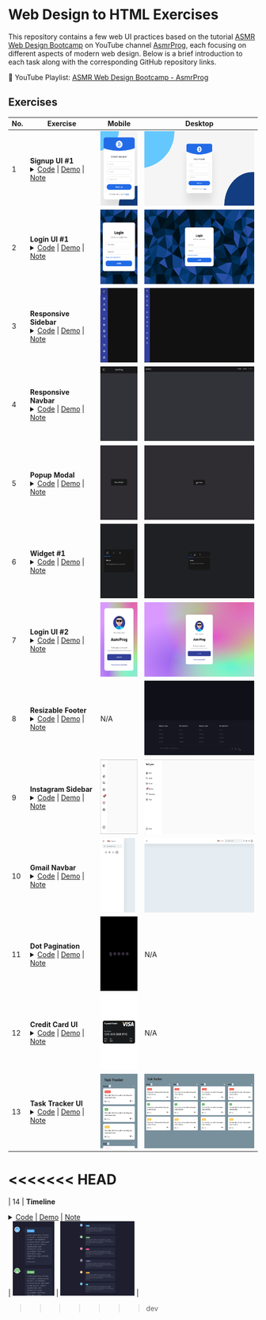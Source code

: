 # Web Design to HTML Exercises

This repository contains a few web UI practices based on the tutorial [ASMR Web Design Bootcamp](https://www.youtube.com/playlist?list=PLkC56g8fboI0QgD6VvH5TN0Nm1i5dVITH) on YouTube channel [AsmrProg](https://www.youtube.com/@AsmrProg), each focusing on different aspects of modern web design. Below is a brief introduction to each task along with the corresponding GitHub repository links.

🎥 YouTube Playlist: [ASMR Web Design Bootcamp - AsmrProg](https://www.youtube.com/playlist?list=PLkC56g8fboI0QgD6VvH5TN0Nm1i5dVITH)

## Exercises

| No. | Exercise                                                                                                                                                                                                                                                                                                                                                                                                                                                  | Mobile                                                                | Desktop                                                        |
| --- | --------------------------------------------------------------------------------------------------------------------------------------------------------------------------------------------------------------------------------------------------------------------------------------------------------------------------------------------------------------------------------------------------------------------------------------------------------- | --------------------------------------------------------------------- | -------------------------------------------------------------- |
| 1   | **Signup UI #1** <br/> <details><summary>[Code](/01-Signup/) \| [Demo](https://kris-lu-dev.github.io/ASMR-Web-Design-to-HTML-Exercises/01-Signup/) \| [Note]()</summary>Create a visually appealing and responsive signup page using CSS techniques such as **_grid layout, background animations, and element positioning with pseudo-elements_** like `::after` for additional design elements.</details>                                               | <img src="/01-Signup/Screenshot-mobile.png" height="150"/>            | <img src="/01-Signup/Screenshot.png" height="150"/>            |
| 2   | **Login UI #1** <br/> <details><summary> [Code](/02-Login-1/) \| [Demo](https://kris-lu-dev.github.io/ASMR-Web-Design-to-HTML-Exercises/02-Login-1/) \| [Note]() </summary>Create a visually appealing and responsive login page featuring smooth **_transitions and hover effects_**, as well as consistent and user-friendly form styling. </details>                                                                                                   | <img src="/02-Login-1/Screenshot-mobile.png" height="150"/>           | <img src="/02-Login-1/Screenshot.png" height="150"/>           |
| 3   | **Responsive Sidebar** <br/> <details><summary>[Code](/03-RWD-Sidebar/) \| [Demo](https://kris-lu-dev.github.io/ASMR-Web-Design-to-HTML-Exercises/03-RWD-Sidebar/) \| [Note]() </summary>Create a **_responsive sidebar that can be toggled open and closed using JavaScript and CSS transitions_**, styled buttons for a user-friendly interface, and integrated icons using **_Boxicons_** to enhance the visual appeal. </details>                     | <img src="/03-RWD-Sidebar/Screenshot-mobile.gif" height="150"/>       | <img src="/03-RWD-Sidebar/Screenshot.gif" height="150"/>       |
| 4   | **Responsive Navbar** <br/> <details><summary>[Code](/04-RWD-Navbar/) \| [Demo](https://kris-lu-dev.github.io/ASMR-Web-Design-to-HTML-Exercises/04-RWD-Navbar/) \| [Note]() </summary>Use CSS to style the navbar, buttons, and **_overlay with properties like `position`, `z-index`, `visibility`, `opacity`, and `transition` for smooth animations_**, and implemented JavaScript to toggle the menu's visibility, enhancing interactivity.</details> | <img src="/04-RWD-Navbar/Screenshot-mobile.gif" height="150"/>        | <img src="/04-RWD-Navbar/Screenshot.gif" height="150"/>        |
| 5   | **Popup Modal** <br/> <details><summary>[Code](/05-Popup-Modal/) \| [Demo](https://kris-lu-dev.github.io/ASMR-Web-Design-to-HTML-Exercises/05-Popup-Modal/) \| [Note]() </summary>Implement a popup modal **_using a JavaScript function (`toggleModal`) to toggle specific classes (`open` and `closed`)_** that control the visibility and opacity of the modal and its background. </details>                                                          | <img src="/05-Popup-Modal/Screenshot-mobile.gif" height="150"/>       | <img src="/05-Popup-Modal/Screenshot.gif" height="150"/>       |
| 6   | **Widget #1** <br/> <details><summary>[Code](/06-Widget/) \| [Demo](https://kris-lu-dev.github.io/ASMR-Web-Design-to-HTML-Exercises/06-Widget/) \| [Note]() </summary> **_Use HTML radio buttons and labels to create tabbed navigation_**, use **_CSS variables_** for consistent styling, and implement CSS transitions for smooth animations. </details>                                                                                               | <img src="/06-Widget/Screenshot-mobile.gif" height="150" />           | <img src="/06-Widget/Screenshot.gif" height="150"/>            |
| 7   | **Login UI #2** <br/> <details> <summary>[Code](/07-Login-2/) \| [Demo](https://kris-lu-dev.github.io/ASMR-Web-Design-to-HTML-Exercises/07-Login-2/) \| [Note]()</summary>Create a login UI, specifically focusing on **_styling input fields with hover and focus effects_**, and the CSS tip of using `background-image` with `radial-gradient` to **_create a dynamic and colorful background_**.</details>                                            | <img src="/07-Login-2/Screenshot-mobile.png" height="150"/>           | <img src="/07-Login-2/Screenshot.png" height="150"/>           |
| 8   | **Resizable Footer** <br/> <details><summary>[Code](/08-Resizable-Footer/) \| [Demo](https://kris-lu-dev.github.io/ASMR-Web-Design-to-HTML-Exercises/08-Resizable-Footer/) \| [Note]()</summary>Create a responsive footer using the **_CSS `resize` property_** for resizable containers, Flexbox and Grid layouts for flexible and efficient content organization, and integrating **_Remixicon_** for enhanced visual appeal. </details>               | N/A                                                                   | <img src="/08-Resizable-Footer/Screenshot.gif" height="150"/>  |
| 9   | **Instagram Sidebar** <br/> <details><summary>[Code](/09-Instagram-Sidebar/) \| [Demo](https://kris-lu-dev.github.io/ASMR-Web-Design-to-HTML-Exercises/09-Instagram-Sidebar/) \| [Note]()</summary>Create a responsive Instagram-style sidebar, utilize CSS Flexbox, specifically the **_`flex-grow` property, to control the size of sidebar items dynamically_**, and style a visually appealing badge on icons using CSS positioning.</details>        | <img src="/09-Instagram-Sidebar/Screenshot-mobile.png" height="150"/> | <img src="/09-Instagram-Sidebar/Screenshot.png" height="150"/> |
| 10  | **Gmail Navbar** <br/> <details><summary>[Code](/10-Gmail-Navbar/) \| [Demo](https://kris-lu-dev.github.io/ASMR-Web-Design-to-HTML-Exercises//10-Gmail-Navbar/) \| [Note]()</summary>Develop a responsive Gmail-style navbar with toggle functionality using simple JavaScript for smaller screens. Utilize CSS flexbox techniques extensively.</details>                                                                                                                                                                                                                                                | <img src="/10-Gmail-Navbar/Screenshot-mobile.png" height="150"/>      | <img src="/10-Gmail-Navbar/Screenshot.png" height="150"/>      |
| 11  | **Dot Pagination** <br/> <details><summary>[Code](/11-Dot-Pagination/) \| [Demo](https://kris-lu-dev.github.io/ASMR-Web-Design-to-HTML-Exercises/11-Dot-Pagination) \| [Note]()</summary>Build a simple pagination with HTML & CSS</details>                                                                                                                                                                                                                                                | <img src="/11-Dot-Pagination/Screenshot-mobile.gif" height="150"/>      | N/A      |
| 12  | **Credit Card UI** <br/> <details><summary>[Code](/12-Credit-Card-UI/) \| [Demo](https://kris-lu-dev.github.io/ASMR-Web-Design-to-HTML-Exercises/12-Credit-Card-UI/) \| [Note]()</summary>Build a simple credit card form.</details>                                                                                                                                                                                                                                                | <img src="/12-Credit-Card-UI/Screenshot-mobile.png" height="150"/>      | N/A      |
| 13  | **Task Tracker UI** <br/> <details><summary>[Code](/13-Task-Tracker-UI/) \| [Demo](https://kris-lu-dev.github.io/ASMR-Web-Design-to-HTML-Exercises/13-Task-Tracker-UI/) \| [Note]()</summary>Build a simple task tracker using flexbox layout.</details>                                                                                                                                                                                                                                                | <img src="/13-Task-Tracker-UI/Screenshot-mobile.png" height="150"/>      | <img src="/13-Task-Tracker-UI/Screenshot.png" height="150"/>      |
<<<<<<< HEAD
=======
| 14  | **Timeline** <br/> <details><summary>[Code](/14-Timeline/) \| [Demo](https://kris-lu-dev.github.io/ASMR-Web-Design-to-HTML-Exercises/14-Timeline/) \| [Note]()</summary>Create a timeline UI using CSS pseudo-elements for decoration and Flexbox for layout, while utilizing JavaScript to map JSON data to the DOM.</details>                                                                                                                                                                                                                                                | <img src="/14-Timeline/Screenshot-mobile.png" height="150"/>      | <img src="/14-Timeline/Screenshot.png" height="150"/>      |
>>>>>>> dev
